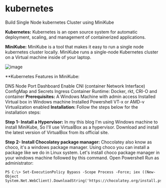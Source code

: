 # kubernetes
Build Single Node kubernetes Cluster using MiniKube

**Kubernetes:** Kubernetes is an open source system for automatic deployment, scaling, and management of containerized applications.

**MiniKube:** MiniKube is a tool that makes it easy to run a single node kubernetes cluster locally. MiniKube runs a single-node Kubernetes cluster on a Virtual machine inside of your laptop. 

![image](https://1.bp.blogspot.com/-CXWywEZuyFo/XBixFEQSeKI/AAAAAAAAE80/mV8oIHCQrQwtu9fijU374IFJ_VYdGkEKwCLcBGAs/s1600/kubernetes.jpg)

**Kubernetes Features in MiniKube: 

DNS
Node Port
Dashboard
Enable CNI (container Network Interface)
ConfigMap and Secrets
Ingress
Container Runtime: Docker, rkt, CRI-O and container 
**Prerequisites:**
A Windows Machine with admin access
Installed Virtual box in Windows machine
Installed Powershell 
VT-x or AMD-v Virtualization enabled
**Installation:** 
Follow the steps below for the installation steps:

**Step 1- Install a Hypervisor:**
In my this blog I'm using Windows machine to install MiniKube, So I'll use VirtualBox as a hypervisor. Download and install the latest version of VirtualBox from its official site.

**Step 2-  Install Chocolatey package manager:**
Chocolatey also know as choco, it's a windows package manager. Using choco you can install a package like we do in Linux system. Let's install choco package manager in your windows machine followed by this command.
Open Powershell Run as administrator:
```
PS C:\> Set-ExecutionPolicy Bypass -Scope Process -Force; iex ((New-Object System.Net.WebClient).DownloadString('https://chocolatey.org/install.ps1'))
```
